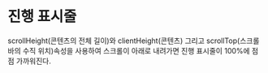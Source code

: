 <h1>진행 표시줄</h1>
<p>scrollHeight(콘텐츠의 전체 길이)와 clientHeight(콘텐츠) 그리고 scrollTop(스크롤바의 수직 위치)속성을 사용하여 스크롤이 아래로 내려가면 진행 표시줄이 100%에 점점 가까워진다.</p>
